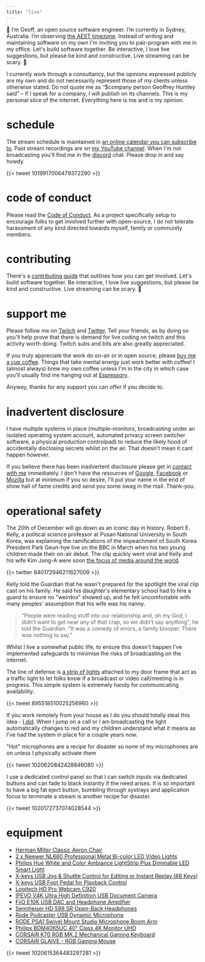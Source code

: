 ```yaml
---
title: "live"
---
```

🙌 I’m Geoff, an open source software engineer. I’m currently in Sydney, Australia. I’m observing [the AEST timezone](https://time.is/Sydney). Instead of writing and maintaining software on my own I'm inviting you to pair-program with me in my office. Let's build software together. Be interactive, I love live suggestions, but please be kind and constructive. Live streaming can be scary. 💖 

<!-- Add a placeholder for the Twitch embed -->
<div align="center" id="twitch-embed"></div>

<!-- Load the Twitch embed script -->
<script src="https://embed.twitch.tv/embed/v1.js"></script>

<!-- Create a Twitch.Embed object that will render within the "twitch-embed" root element. -->
<script type="text/javascript">
  new Twitch.Embed("twitch-embed", {
    width: 380,
    height: 480,
    channel: "geoffreyhuntley",
  });
</script>

I currently work through a consultancy, but the opinions expressed publicly are my own and do not necessarily represent those of my clients unless otherwise stated. Do not quote me as “$company person Geoffrey Huntley said” – if I speak for a company, I will publish on its channels. This is my personal slice of the internet. Everything here is me and is my opinion.

# schedule

The stream schedule is maintained in [an online calendar you can subscribe to](https://calendar.google.com/calendar?cid=Z2h1bnRsZXkuY29tX3BjNWo0MjdjZG1sNW81MmVqczE2aG91YmMwQGdyb3VwLmNhbGVuZGFyLmdvb2dsZS5jb20). Past stream recordings are on [my YouTube channel](https://youtube.com/c/geoffreyhuntley). When I'm not broadcasting you'll find me in the [discord](https://ghuntley.com/chat) chat. Please drop in and say howdy.

{{< tweet 1019917006479372290 >}}

# code of conduct

Please read the [Code of Conduct](CODEOFCONDUCT.md). As a project specifically setup to encourage folks to get involved further with open-source, I do not tolerate harassment of any kind directed towards myself, family or community members.

# contributing

There's a [contributing guide](https://github.com/ghuntley/live/CONTRIBUTING.md) that outlines how you can get involved. Let's build software together. Be interactive, I love live suggestions, but please be kind and constructive. Live streaming can be scary. 💖 

# support me

Please follow me on [Twitch](https://twitch.tv/geoffreyhuntley) and [Twitter](https://twitter.com/geoffreyhuntley). Tell your friends, as by doing so you'll help prove that there is demand for live coding on twitch and this activity worth doing. Twitch subs and bits are also greatly appreciated.

If you truly appreciate the work do on-air or in open source, please [buy me a cup coffee](https://www.patreon.com/ghuntley).  Things that take mental energy just work better with coffee!  I (almost always) brew my own coffee unless I'm in the city in which case you'll usually find me hanging out at [Espressory](https://www.espressory.com.au/). 

Anyway, thanks for any support you can offer if you decide to.

# inadvertent disclosure

I have multiple systems in place (multiple-monitors, broadcasting under an isolated operating system account, automated privacy screen switcher software, a physical production controlpad) to reduce the likely hood of accidentally disclosing secrets whilst on the air. That doesn't mean it cant happen however. 

If you believe there has been inadvertent disclosure please get in [contact with me](mailto:ghuntley@ghuntley.com) immediately. I don't have the resources of [Google](https://www.google.com/about/appsecurity/reward-program/), [Facebook](https://www.facebook.com/whitehat) or [Mozilla](https://www.mozilla.org/en-US/security/bug-bounty/) but at minimum if you so desire, I'll put your name in the end of show hall of fame credits and send you some swag in the mail. Thank-you.

# operational safety

The 20th of December will go down as an iconic day in history. Robert E. Kelly, a political science professor at Pusan National University in South Korea, was explaining the ramifications of the impeachment of South Korea President Park Geun-hye live on the BBC in March when his two young children made their on-air debut. The clip quickly went viral and Kelly and his wife Kim Jung-A were soon [the focus of media around the world](https://www.usatoday.com/story/news/nation-now/2017/12/20/bbc-dad-robert-kelly-thought-his-career-over-after-kids-hilariously-interrupted-live-interview/968226001/). 

{{< twitter 840172946211627009 >}}

Kelly told the Guardian that he wasn't prepared for the spotlight the viral clip cast on his family. He said his daughter's elementary school had to hire a guard to ensure no "weirdos" showed up, and he felt uncomfortable with many peoples' assumption that his wife was his nanny. 

> "People were reading stuff into our relationship and, oh my God, I didn’t want to get near any of that crap, so we didn’t say anything", he told the Guardian. "It was a comedy of errors, a family blooper. There was nothing to say."

Whilst I live a somewhat public life, to ensure this doesn't happen I've implemented safeguards to minimise the risks of broadcasting on the internet. 

The line of defense is [a strip of lights](https://www.amazon.com/Philips-Ambiance-LightStrip-Compatible-Assistant/dp/B0167H33DU) attached to my door frame that act as a traffic light to let folks know if a broadcast or video call/meeting is in progress. This simple system is extremely handy for communicating availability. 

{{< tweet 895518510025256960 >}}

If you work remotely from your house as I do you should totally steal this idea - [I did](https://www.hanselman.com/blog/IsDaddyOnACallABusyLightPresenceIndicatorForLyncForMyHomeOffice.aspx). When I jump on a call or I am broadcasting the light automatically changes to red and my children understand what it means as I've had the system in place for a couple years now.

"Hot" microphones are a recipe for disaster so none of my microphones are on unless I physically activate them

{{< tweet 1020620842428846080 >}}

I use a dedicated control panel so that I can switch inputs via dedicated buttons and can fade to black instantly if the need arises. It is so important to have a big fat eject button, bumbling through systrays and application focus to terminate a stream is another recipe for disaster.

{{< tweet 1020172737074028544 >}}

# equipment

* [Herman Miller Classic Aeron Chair](https://www.amazon.com/Herman-Miller-Classic-Aeron-Chair-Size/dp/B0742KV7ZR/ref=as_li_tl?ie=UTF8&camp=1789&creative=9325&creativeASIN=B00ZV9RDKK&linkCode=as2&tag=ghuntley0b-20&linkId=f68ddcb85dfae991a13bff284c04eab3)
* [2 x Neewer NL660 Professional Metal Bi-color LED Video Lights](https://www.amazon.com/Neewer-Professional-Bi-color-Photography-3200-5600K/dp/B01NCJSK5V/ref=as_li_tl?ie=UTF8&camp=1789&creative=9325&creativeASIN=B00ZV9RDKK&linkCode=as2&tag=ghuntley0b-20&linkId=f68ddcb85dfae991a13bff284c04eab3)
* [Philips Hue White and Color Ambiance LightStrip Plus Dimmable LED Smart Light](https://www.amazon.com/Philips-Ambiance-LightStrip-Compatible-Assistant/dp/B0167H33DU/ref=as_li_tl?ie=UTF8&camp=1789&creative=9325&creativeASIN=B00ZV9RDKK&linkCode=as2&tag=ghuntley0b-20&linkId=f68ddcb85dfae991a13bff284c04eab3)
* [X-keys USB Jog & Shuttle Control for Editing or Instant Replay (68 Keys)](https://www.amazon.com/X-keys-Jog-Shuttle-Control-XK-68/dp/B00I3OW4SQ/ref=as_li_tl?ie=UTF8&camp=1789&creative=9325&creativeASIN=B00ZV9RDKK&linkCode=as2&tag=ghuntley0b-20&linkId=f68ddcb85dfae991a13bff284c04eab3)
* [X-keys USB Foot Pedal for Playback Control](https://www.amazon.com/X-keys-Foot-Pedal-Playback-Control/dp/B009PP6Z50/ref=as_li_tl?ie=UTF8&camp=1789&creative=9325&creativeASIN=B00ZV9RDKK&linkCode=as2&tag=ghuntley0b-20&linkId=f68ddcb85dfae991a13bff284c04eab3)
* [Logitech HD Pro Webcam C920](https://www.amazon.com/Logitech-Widescreen-Calling-Recording-Desktop/dp/B006JH8T3S/ref=as_li_tl?ie=UTF8&camp=1789&creative=9325&creativeASIN=B00ZV9RDKK&linkCode=as2&tag=ghuntley0b-20&linkId=f68ddcb85dfae991a13bff284c04eab3)
* [IPEVO V4K Ultra High Definition USB Document Camera](https://www.amazon.com/IPEVO-Definition-Document-Camera-5-880-4-01-00/dp/B079DLTG9F/ref=as_li_tl?ie=UTF8&camp=1789&creative=9325&creativeASIN=B00ZV9RDKK&linkCode=as2&tag=ghuntley0b-20&linkId=f68ddcb85dfae991a13bff284c04eab3)
* [FiiO E10K USB DAC and Headphone Amplifier](https://www.amazon.com/FiiO-E10K-Headphone-Amplifier-Black/dp/B00LP3AMC2/ref=as_li_tl?ie=UTF8&camp=1789&creative=9325&creativeASIN=B00ZV9RDKK&linkCode=as2&tag=ghuntley0b-20&linkId=f68ddcb85dfae991a13bff284c04eab3)
* [Sennheiser HD 598 SR Open-Back Headphones](https://www.amazon.com/Sennheiser-HD-598-SR-Open-Back/dp/B06WRMZZ45/ref=as_li_tl?ie=UTF8&camp=1789&creative=9325&creativeASIN=B00ZV9RDKK&linkCode=as2&tag=ghuntley0b-20&linkId=f68ddcb85dfae991a13bff284c04eab3)
* [Rode Podcaster USB Dynamic Microphone](https://www.amazon.com/Rode-Podcaster-USB-Dynamic-Microphone/dp/B000JM46FY/ref=as_li_tl?ie=UTF8&camp=1789&creative=9325&creativeASIN=B00ZV9RDKK&linkCode=as2&tag=ghuntley0b-20&linkId=f68ddcb85dfae991a13bff284c04eab3)
* [RODE PSA1 Swivel Mount Studio Microphone Boom Arm](https://www.amazon.com/RODE-Swivel-Mount-Studio-Microphone/dp/B001D7UYBO/ref=as_li_tl?ie=UTF8&camp=1789&creative=9325&creativeASIN=B00ZV9RDKK&linkCode=as2&tag=ghuntley0b-20&linkId=f68ddcb85dfae991a13bff284c04eab3)
* [Philips BDM4065UC 40" Class 4K Monitor UHD](https://www.amazon.com/Philips-BDM4065UC-Resolution-Speakers-DisplayPort/dp/B00SCX78JS/ref=as_li_tl?ie=UTF8&camp=1789&creative=9325&creativeASIN=B00ZV9RDKK&linkCode=as2&tag=ghuntley0b-20&linkId=f68ddcb85dfae991a13bff284c04eab3)
* [CORSAIR K70 RGB MK.2 Mechanical Gaming Keyboard](https://www.amazon.com/CORSAIR-MK-2-Mechanical-Gaming-Keyboard/dp/B07D5S5QKF/ref=as_li_tl?ie=UTF8&camp=1789&creative=9325&creativeASIN=B00ZV9RDKK&linkCode=as2&tag=ghuntley0b-20&linkId=f68ddcb85dfae991a13bff284c04eab3)
* [CORSAIR GLAIVE - RGB Gaming Mouse](https://www.amazon.com/CORSAIR-GLAIVE-Comfortable-Interchangeable-Refurbished/dp/B07CQ8C5ZB/ref=as_li_tl?ie=UTF8&camp=1789&creative=9325&creativeASIN=B00ZV9RDKK&linkCode=as2&tag=ghuntley0b-20&linkId=f68ddcb85dfae991a13bff284c04eab3)

{{< tweet 1020615364483297281 >}}
